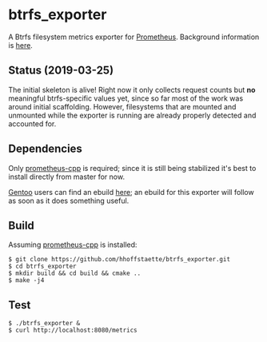 btrfs_exporter
==============
A Btrfs filesystem metrics exporter for [Prometheus](https://prometheus.io/).
Background information is [here](https://github.com/prometheus/node_exporter/issues/1100).

Status (2019-03-25)
-------------------
The initial skeleton is alive! Right now it only collects request counts but **no**
meaningful btrfs-specific values yet, since so far most of the work was around
initial scaffolding. However, filesystems that are mounted and unmounted while
the exporter is running are already properly detected and accounted for.

Dependencies
------------
Only [prometheus-cpp](https://github.com/jupp0r/prometheus-cpp) is required;
since it is still being stabilized it's best to install directly from master for now.

[Gentoo](https://www.gentoo.org) users can find an ebuild
[here](https://github.com/hhoffstaette/portage/tree/master/dev-cpp/prometheus-cpp);
an ebuild for this exporter will follow as soon as it does something useful.

Build
-----
Assuming [prometheus-cpp](https://github.com/jupp0r/prometheus-cpp) is installed:
```
$ git clone https://github.com/hhoffstaette/btrfs_exporter.git
$ cd btrfs_exporter
$ mkdir build && cd build && cmake ..
$ make -j4
```

Test
----
```
$ ./btrfs_exporter &
$ curl http://localhost:8080/metrics
```
